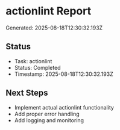# actionlint Report

Generated: 2025-08-18T12:30:32.193Z

## Status
- Task: actionlint
- Status: Completed
- Timestamp: 2025-08-18T12:30:32.193Z

## Next Steps
- Implement actual actionlint functionality
- Add proper error handling
- Add logging and monitoring
